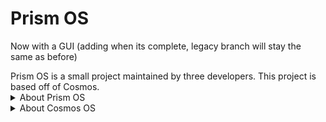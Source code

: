 # Prism OS
<p>Now with a GUI (adding when its complete, legacy branch will stay the same as before)</p>
Prism OS is a small project maintained by three developers.
This project is based off of Cosmos.

<details>
    <Summary>
        About Prism OS
    </Summary>
<p>
     Prism OS is an open source project started in 2021. More coming soon.
</p>
</details>

<details>
    <Summary>
        About Cosmos OS
    </Summary>
<p>
Cosmos is a program that allows you to create an entire operating system using c#, c++, and a few more.

It allows for a file system, graphics, console, and hardware access, aswell as getting user input from a keyboard and a mouse.
</p>
</details>

